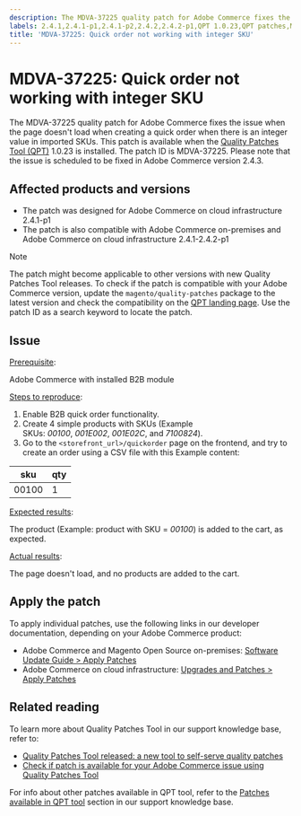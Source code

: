 ```yaml
---
description: The MDVA-37225 quality patch for Adobe Commerce fixes the issue when the page doesn't load when creating a quick order when there is an integer value in imported SKUs. This patch is available when the [Quality Patches Tool (QPT)](https://devdocs.magento.com/guides/v2.4/comp-mgr/patching.html#mqp) 1.0.23 is installed. The patch ID is MDVA-37225. Please note that the issue is scheduled to be fixed in Adobe Commerce version 2.4.3.
labels: 2.4.1,2.4.1-p1,2.4.1-p2,2.4.2,2.4.2-p1,QPT 1.0.23,QPT patches,Magento Commerce,Magento Commerce Cloud,Quality Patches Tool,support tools,integer SKU,quick order,Adobe Commerce,cloud infrastructure,on-premises,quality patches for Adobe Commerce
title: 'MDVA-37225: Quick order not working with integer SKU'
---
```


# MDVA-37225: Quick order not working with integer SKU

The MDVA-37225 quality patch for Adobe Commerce fixes the issue when the page doesn't load when creating a quick order when there is an integer value in imported SKUs. This patch is available when the [Quality Patches Tool (QPT)](https://devdocs.magento.com/guides/v2.4/comp-mgr/patching.html#mqp) 1.0.23 is installed. The patch ID is MDVA-37225. Please note that the issue is scheduled to be fixed in Adobe Commerce version 2.4.3.

## Affected products and versions

* The patch was designed for Adobe Commerce on cloud infrastructure 2.4.1-p1
* The patch is also compatible with Adobe Commerce on-premises and Adobe Commerce on cloud infrastructure 2.4.1-2.4.2-p1

>[!NOTE]
>
>The patch might become applicable to other versions with new Quality Patches Tool releases. To check if the patch is compatible with your Adobe Commerce version, update the `magento/quality-patches` package to the latest version and check the compatibility on the [QPT landing page](https://devdocs.magento.com/quality-patches/tool.html#patch-grid). Use the patch ID as a search keyword to locate the patch.

## Issue

<u>Prerequisite</u>:

 Adobe Commerce with installed B2B module

<u>Steps to reproduce</u>:

1. Enable B2B quick order functionality.
1. Create 4 simple products with SKUs (Example SKUs: *00100*, *001E002*, *001E02C*, and *7100824*).
1. Go to the ``<storefront_url>/quickorder`` page on the frontend, and try to create an order using a CSV file with this Example content:  

| sku  | qty |
|---|---|
| 00100  | 1 |


<u>Expected results</u>:

The product (Example: product with SKU = *00100*) is added to the cart, as expected.

<u>Actual results</u>:

The page doesn't load, and no products are added to the cart.


## Apply the patch

To apply individual patches, use the following links in our developer documentation, depending on your Adobe Commerce product:

* Adobe Commerce and Magento Open Source on-premises: [Software Update Guide > Apply Patches](https://devdocs.magento.com/guides/v2.4/comp-mgr/patching/mqp.html)
* Adobe Commerce on cloud infrastructure: [Upgrades and Patches > Apply Patches](https://devdocs.magento.com/cloud/project/project-patch.html)

## Related reading

To learn more about Quality Patches Tool in our support knowledge base, refer to:

* [Quality Patches Tool released: a new tool to self-serve quality patches](https://support.magento.com/hc/en-us/articles/360047139492)
* [Check if patch is available for your Adobe Commerce issue using Quality Patches Tool](https://support.magento.com/hc/en-us/articles/360047125252)

For info about other patches available in QPT tool, refer to the [Patches available in QPT tool](https://support.magento.com/hc/en-us/sections/360010506631-Patches-available-in-QPT-tool-) section in our support knowledge base.